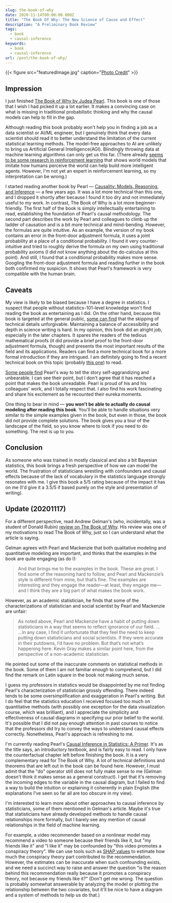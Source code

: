 ```yaml
---
slug: the-book-of-why
date: 2020-11-14T00:00:00.000Z
title: "The Book Of Why: The New Science of Cause and Effect"
description: "A Preliminary Book Review"
tags:
  - book
  - causal-inference
keywords:
  - book
  - causal-inference
url: /post/the-book-of-why/
---
```


{{< figure src="featuredImage.jpg" caption="[Photo Credit](https://pixabay.com/illustrations/cause-effect-causation-blame-5666661/)" >}}

## Impression

I just finished [The Book of Why by Judea Pearl](https://www.goodreads.com/book/show/36204378-the-book-of-why). This book is one of those that I wish I had picked it up a lot earlier. It makes a convincing case on what is missing in traditional probabilistic thinking and why the causal models can help to fill in the gap.

Although reading this book probably won't help you in finding a job as a data scientist or AI/ML engineer, but I genuinely think that every data scientist should read it to better understand the limitation of the current statistical learning methods. The model-free approaches to AI are unlikely to bring us Artificial General Intelligence(AGI). Blindingly throwing data at machine learning algorithms can only get us this far. (There already [seems to be some research in reinforcement learning](https://worldmodels.github.io/) that shows world models that imitate how humans perceive the world can help build more intelligent agents. However, I'm not yet an expert in reinforcement learning, so my interpretation can be wrong.)

I started reading another book by Pearl — [Causality: Models, Reasoning, and Inference](https://www.goodreads.com/book/show/174276.Causality) — a few years ago. It was a lot more technical than this one, and I dropped it shortly after because I found it too dry and not immediately useful to my work. In contrast, The Book of Why is a lot more beginner-friendly. The first half of the book is simply intellectually entertaining to read, establishing the foundation of Pearl's causal methodology. The second part describes the work by Pearl and colleagues to climb up the ladder of causation and is a bit more technical and mind-bending. However, the formulas are quite intuitive. As an example, the version of my book contains an error in the front-door adjustment formula, it uses a joint probability at a place of a conditional probability. I found it very counter-intuitive and tried to roughly derive the formula on my own using traditional probability axioms (I did not know anything about the do-calculus at this point). And still, I found that a conditional probability makes more sense. Googling the front-door adjustment formula and reading further in the book both confirmed my suspicion. It shows that Pearl's framework is very compatible with the human brain.

## Caveats

My view is likely to be biased because I have a degree in statistics. I suspect that people without statistics-101-level knowledge won't find reading the book as entertaining as I did. On the other hand, because this book is targeted at the general public, [some can find](https://www.goodreads.com/review/show/2644478614) that the skipping of technical details unforgivable. Maintaining a balance of accessibility and depth in science writing is hard. In my opinion, this book did an alright job, especially in the later chapters. It spares the readers of the tedious mathematical proofs (it did provide a brief proof to the front-door adjustment formula, though) and presents the most important results of the field and its applications. Readers can find a more technical book for a more formal introduction if they are intrigued. I am definitely going to find a recent technical book on this topic (probably [this one](https://www.goodreads.com/book/show/27164550-causal-inference-in-statistics)) to read.

[Some people find](https://www.goodreads.com/review/show/2401468531) Pearl's way to tell the story self-aggrandizing and unbearable. I can see their point, but I don't agree that it has reached a point that makes the book unreadable. Pearl is proud of his and his colleagues' work, and I totally respect that. I also find his work fascinating and share his excitement as he recounted their eureka moments.

One thing to bear in mind — **you won't be able to actually do causal modeling after reading this book**. You'll be able to handle situations very similar to the simple examples given in the book, but even in those, the book did not provide complete solutions. The book gives you a tour of the landscape of the field, so you know where to look if you need to do something. The rest is up to you.

## Conclusion

As someone who was trained in mostly classical and also a bit Bayesian statistics, this book brings a fresh perspective of how we can model the world. The frustration of statisticians wrestling with confounders and causal effects because of the lack of vocabulary in the statistics language strongly resonates with me. I give this book a 5/5 rating because of the impact it has on me (I'd give it a 3.5/5 if based purely on the style and presentation of writing).

## Update (20201117)

For a different perspective, read Andrew Gelman's (who, incidentally, was a student of Donald Rubin) [review on The Book of Why](https://statmodeling.stat.columbia.edu/2019/01/08/book-pearl-mackenzie/). His review was one of my motivations to read The Book of Why, just so I can understand what the article is saying.

Gelman agrees with Pearl and Mackenzie that both qualitative modeling and quantitative modeling are important, and thinks that the examples in the book are quite engaging (as do I):

> And that brings me to the examples in the book. These are great. I find some of the reasoning hard to follow, and Pearl and Mackenzie’s style is different from mine, but that’s fine. The examples are interesting and they engage the reader—at least, they engage me—and I think they are a big part of what makes the book work.

However, as an academic statistician, he finds that some of the characterizations of statistician and social scientist by Pearl and Mackenzie are unfair:

> As noted above, Pearl and Mackenzie have a habit of putting down statisticians in a way that seems to reflect ignorance of our field.
> ...
> ...In any case, I find it unfortunate that they feel the need to keep putting down statisticians and social scientists. If they were accurate in their putdowns, I’d have no problem. But that’s not what’s happening here. Kevin Gray makes a similar point here, from the perspective of a non-academic statistician.

He pointed out some of the inaccurate comments on statistical methods in the book. Some of them I am not familiar enough to comprehend, but I did find the remark on Latin square in the book not making much sense.

I guess my professors in statistics would be disappointed by me not finding Pearl's characterization of statistician grossly offending. There indeed tends to be some oversimplification and exaggeration in Pearl's writing. But I do feel that the statistics education I received focused too much on quantitative methods (with possibly one exception for the data visualization course, which was brilliant), and I appreciate the simplicity and effectiveness of causal diagrams in specifying our prior belief to the world. It's possible that I did not pay enough attention in past courses to notice that the professors did try to convey the ways to understand causal effects correctly. Nonetheless, Pearl's approach is refreshing to me.

I'm currently reading Pearl's [Causal Inference in Statistics: A Primer](https://www.goodreads.com/book/show/27164550-causal-inference-in-statistics). It's as the title says, an introductory textbook, and is fairly easy to read. I only have the counterfactual chapter left before finishing the book. It is a very complementary read for The Book of Why. A lot of technical definitions and theorems that are left out in the book can be found here. However, I must admit that the "do" operator still does not fully make sense to me (Gelman doesn't think it makes sense as a general construct). I get that it's removing the incoming edges to the variable in the causal diagram, but I failed to find a way to build the intuition or explaining it coherently in plain English (the explanations I've seen so far all are too obscure in my view).

I'm interested to learn more about other approaches to causal inference by statisticians, some of them mentioned in Gelman's article. Maybe it's true that statisticians have already developed methods to handle causal relationships more formally, but I barely see any mention of causal relationships in the field of machine learning.

For example, a video recommender based on a nonlinear model may recommend a video to someone because their friends like it, but "my friends like it" and "I like it" may be confounded by "this video promotes a conspiracy theory". We can use tools such as [SHAP values](https://blog.ceshine.net/post/shap/) to estimate how much the conspiracy theory part contributed to the recommendation. However, the estimates can be inaccurate when such confounding exists, and we need a succinct way to raise and answer the question “is the reason behind this recommendation really because it promotes a conspiracy theory, not because my friends like it?” (Don't get me wrong. The question is probably somewhat answerable by analyzing the model or plotting the relationship between the two covariates, but it'll be nice to have a diagram and a system of methods to help us do that.)
